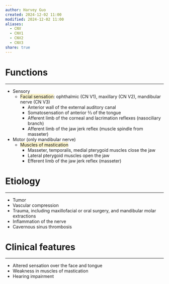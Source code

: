 ```yaml
---
author: Harvey Guo
created: 2024-12-02 11:00
modified: 2024-12-02 11:00
aliases:
  - CNV
  - CNV1
  - CNV2
  - CNV3
share: true
---
```

# Functions
---
- Sensory
	- <span style="background:rgba(240, 200, 0, 0.2)">Facial sensation</span>: ophthalmic (CN V1), maxillary (CN V2), mandibular nerve (CN V3)
		- Anterior wall of the external auditory canal
		- Somatosensation of anterior ⅔ of the tongue
		- Afferent limb of the corneal and lacrimation reflexes (nasociliary branch)
		- Afferent limb of the jaw jerk reflex (muscle spindle from masseter)
- Motor (only mandibular nerve)
	- <span style="background:rgba(240, 200, 0, 0.2)">Muscles of mastication</span>
		- Masseter, temporalis, medial pterygoid muscles close the jaw
		- Lateral pterygoid muscles open the jaw
		- Efferent limb of the jaw jerk reflex (masseter)
# Etiology
---
- Tumor
- Vascular compression
- Trauma, including maxillofacial or oral surgery, and mandibular molar extractions
- Inflammation of the nerve
- Cavernous sinus thrombosis
# Clinical features
---
- Altered sensation over the face and tongue
- Weakness in muscles of mastication
- Hearing impairment